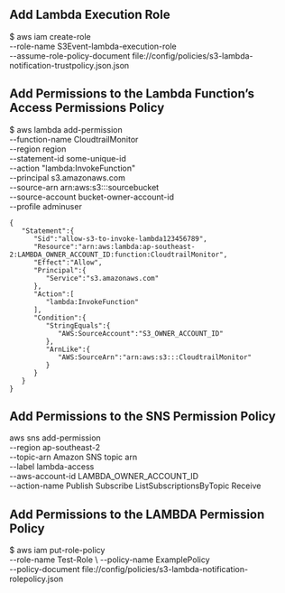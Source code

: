 
## Add Lambda Execution Role
$ aws iam create-role \
--role-name S3Event-lambda-execution-role \
--assume-role-policy-document  file://config/policies/s3-lambda-notification-trustpolicy.json.json

## Add Permissions to the Lambda Function’s Access Permissions Policy

$ aws lambda add-permission \
--function-name CloudtrailMonitor \
--region region \
--statement-id some-unique-id \
--action "lambda:InvokeFunction" \
--principal s3.amazonaws.com \
--source-arn arn:aws:s3:::sourcebucket \
--source-account bucket-owner-account-id \
--profile adminuser

```
{  
   "Statement":{  
      "Sid":"allow-s3-to-invoke-lambda123456789",
      "Resource":"arn:aws:lambda:ap-southeast-2:LAMBDA_OWNER_ACCOUNT_ID:function:CloudtrailMonitor",
      "Effect":"Allow",
      "Principal":{  
         "Service":"s3.amazonaws.com"
      },
      "Action":[  
         "lambda:InvokeFunction"
      ],
      "Condition":{  
         "StringEquals":{  
            "AWS:SourceAccount":"S3_OWNER_ACCOUNT_ID"
         },
         "ArnLike":{  
            "AWS:SourceArn":"arn:aws:s3:::CloudtrailMonitor"
         }
      }
   }
}
```

## Add Permissions to the SNS Permission Policy
aws sns add-permission \
    --region ap-southeast-2 \
    --topic-arn Amazon SNS topic arn \
    --label lambda-access \
    --aws-account-id LAMBDA_OWNER_ACCOUNT_ID \
    --action-name Publish Subscribe ListSubscriptionsByTopic Receive

## Add Permissions to the LAMBDA Permission Policy
$ aws iam put-role-policy \
--role-name Test-Role \ 
--policy-name ExamplePolicy \
--policy-document file://config/policies/s3-lambda-notification-rolepolicy.json
